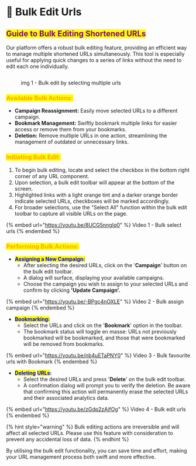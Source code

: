 # 🍱 Bulk Edit Urls

## <mark style="color:purple;">**Guide to Bulk Editing Shortened URLs**</mark>

Our platform offers a robust bulk editing feature, providing an efficient way to manage multiple shortened URLs simultaneously. This tool is especially useful for applying quick changes to a series of links without the need to edit each one individually.

<figure><img src="../.gitbook/assets/Screenshot 2023-11-03 at 8.52.25 PM.png" alt=""><figcaption><p>img 1 - Bulk edit by selecting multiple urls</p></figcaption></figure>

### <mark style="color:orange;">**Available Bulk Actions:**</mark>

* **Campaign Reassignment:** Easily move selected URLs to a different campaign.
* **Bookmark Management:** Swiftly bookmark multiple links for easier access or remove them from your bookmarks.
* **Deletion:** Remove multiple URLs in one action, streamlining the management of outdated or unnecessary links.

### <mark style="color:orange;">**Initiating Bulk Edit:**</mark>

1. To begin bulk editing, locate and select the checkbox in the bottom right corner of any URL component.
2. Upon selection, a bulk edit toolbar will appear at the bottom of the screen.
3. Highlighted links with a light orange tint and a darker orange border indicate selected URLs, checkboxes will be marked accordingly.
4. For broader selections, use the "Select All" function within the bulk edit toolbar to capture all visible URLs on the page.

{% embed url="https://youtu.be/8UCG5nngIq0" %}
Video 1 - Bulk select urls
{% endembed %}

### <mark style="color:orange;">**Performing Bulk Actions:**</mark>

* <mark style="color:blue;">**Assigning a New Campaign:**</mark>
  * After selecting the desired URLs, click on the '**Campaign**' button on the bulk edit toolbar.
  * A dialog will surface, displaying your available campaigns.
  * Choose the campaign you wish to assign to your selected URLs and confirm by clicking **'Update Campaign'.**

{% embed url="https://youtu.be/-BPgc4nOXLE" %}
Video 2 - Bulk assign campaign
{% endembed %}

* <mark style="color:blue;">**Bookmarking:**</mark>
  * Select the URLs and click on the '**Bookmark**' option in the toolbar.
  * The bookmark status will toggle en masse: URLs not previously bookmarked will be bookmarked, and those that were bookmarked will be removed from bookmarks.

{% embed url="https://youtu.be/nb4uETaPNY0" %}
Video 3 - Bulk favourite urls with Bookmark
{% endembed %}

* <mark style="color:blue;">**Deleting**</mark> <mark style="color:blue;">**URLs**</mark>**:**
  * Select the desired URLs and press '**Delete**' on the bulk edit toolbar.
  * A confirmation dialog will prompt you to verify the deletion. Be aware that confirming this action will permanently erase the selected URLs and their associated analytics data.

{% embed url="https://youtu.be/zGdp2zAifOg" %}
Video 4 - Bulk edit urls
{% endembed %}

{% hint style="warning" %}
Bulk editing actions are irreversible and will affect all selected URLs. Please use this feature with consideration to prevent any accidental loss of data.
{% endhint %}

By utilising the bulk edit functionality, you can save time and effort, making your URL management process both swift and more effective.

